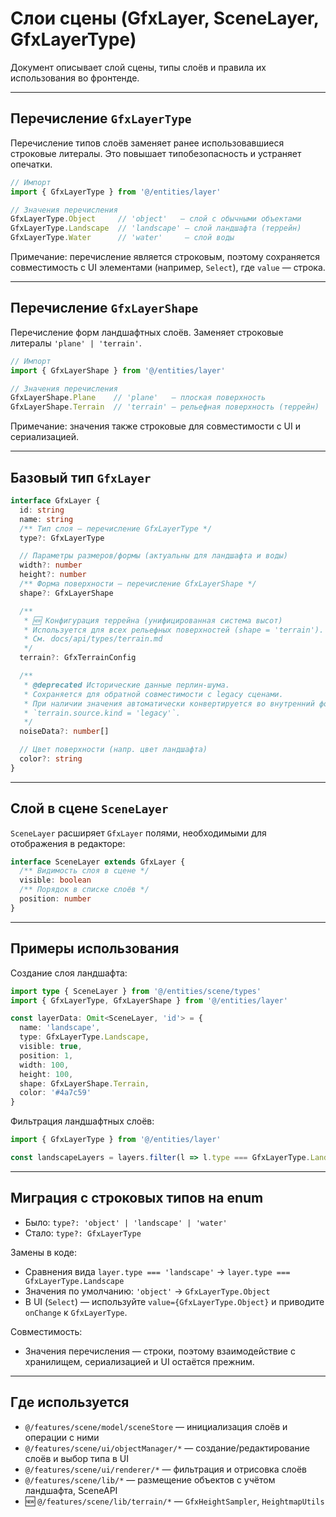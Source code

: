 # Слои сцены (GfxLayer, SceneLayer, GfxLayerType)

Документ описывает слой сцены, типы слоёв и правила их использования во фронтенде.

---

## Перечисление `GfxLayerType`

Перечисление типов слоёв заменяет ранее использовавшиеся строковые литералы. Это повышает типобезопасность и устраняет опечатки.

```ts
// Импорт
import { GfxLayerType } from '@/entities/layer'

// Значения перечисления
GfxLayerType.Object     // 'object'   — слой с обычными объектами
GfxLayerType.Landscape  // 'landscape' — слой ландшафта (террейн)
GfxLayerType.Water      // 'water'     — слой воды
```

Примечание: перечисление является строковым, поэтому сохраняется совместимость с UI элементами (например, `Select`), где `value` — строка.

---

## Перечисление `GfxLayerShape`

Перечисление форм ландшафтных слоёв. Заменяет строковые литералы `'plane' | 'terrain'`.

```ts
// Импорт
import { GfxLayerShape } from '@/entities/layer'

// Значения перечисления
GfxLayerShape.Plane    // 'plane'   — плоская поверхность
GfxLayerShape.Terrain  // 'terrain' — рельефная поверхность (террейн)
```

Примечание: значения также строковые для совместимости с UI и сериализацией.

---

## Базовый тип `GfxLayer`

```ts
interface GfxLayer {
  id: string
  name: string
  /** Тип слоя — перечисление GfxLayerType */
  type?: GfxLayerType

  // Параметры размеров/формы (актуальны для ландшафта и воды)
  width?: number
  height?: number
  /** Форма поверхности — перечисление GfxLayerShape */
  shape?: GfxLayerShape

  /**
   * 🆕 Конфигурация террейна (унифицированная система высот)
   * Используется для всех рельефных поверхностей (shape = 'terrain').
   * См. docs/api/types/terrain.md
   */
  terrain?: GfxTerrainConfig

  /**
   * @deprecated Исторические данные перлин-шума.
   * Сохраняется для обратной совместимости c legacy сценами.
   * При наличии значения автоматически конвертируется во внутренний формат
   * `terrain.source.kind = 'legacy'`.
   */
  noiseData?: number[]

  // Цвет поверхности (напр. цвет ландшафта)
  color?: string
}
```

---

## Слой в сцене `SceneLayer`

`SceneLayer` расширяет `GfxLayer` полями, необходимыми для отображения в редакторе:

```ts
interface SceneLayer extends GfxLayer {
  /** Видимость слоя в сцене */
  visible: boolean
  /** Порядок в списке слоёв */
  position: number
}
```

---

## Примеры использования

Создание слоя ландшафта:
```ts
import type { SceneLayer } from '@/entities/scene/types'
import { GfxLayerType, GfxLayerShape } from '@/entities/layer'

const layerData: Omit<SceneLayer, 'id'> = {
  name: 'landscape',
  type: GfxLayerType.Landscape,
  visible: true,
  position: 1,
  width: 100,
  height: 100,
  shape: GfxLayerShape.Terrain,
  color: '#4a7c59'
}
```

Фильтрация ландшафтных слоёв:
```ts
import { GfxLayerType } from '@/entities/layer'

const landscapeLayers = layers.filter(l => l.type === GfxLayerType.Landscape)
```

---

## Миграция с строковых типов на enum

- Было: `type?: 'object' | 'landscape' | 'water'`
- Стало: `type?: GfxLayerType`

Замены в коде:
- Сравнения вида `layer.type === 'landscape'` → `layer.type === GfxLayerType.Landscape`
- Значения по умолчанию: `'object'` → `GfxLayerType.Object`
- В UI (`Select`) — используйте `value={GfxLayerType.Object}` и приводите `onChange` к `GfxLayerType`.

Совместимость:
- Значения перечисления — строки, поэтому взаимодействие с хранилищем, сериализацией и UI остаётся прежним. 

---

## Где используется

- `@/features/scene/model/sceneStore` — инициализация слоёв и операции с ними
- `@/features/scene/ui/objectManager/*` — создание/редактирование слоёв и выбор типа в UI
- `@/features/scene/ui/renderer/*` — фильтрация и отрисовка слоёв
- `@/features/scene/lib/*` — размещение объектов с учётом ландшафта, SceneAPI
- 🆕 `@/features/scene/lib/terrain/*` — `GfxHeightSampler`, `HeightmapUtils`

